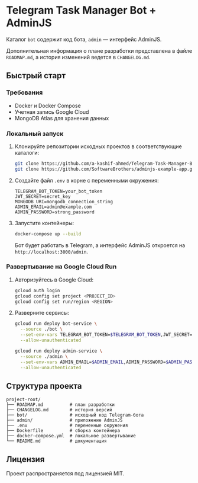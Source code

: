 # Telegram Task Manager Bot + AdminJS

Каталог `bot` содержит код бота, `admin` — интерфейс AdminJS.

Дополнительная информация о плане разработки представлена в файле `ROADMAP.md`, а история изменений ведется в `CHANGELOG.md`.

## Быстрый старт

### Требования
- Docker и Docker Compose
- Учетная запись Google Cloud
- MongoDB Atlas для хранения данных

### Локальный запуск
1. Клонируйте репозитории исходных проектов в соответствующие каталоги:
   ```bash
   git clone https://github.com/a-kashif-ahmed/Telegram-Task-Manager-Bot.git bot
   git clone https://github.com/SoftwareBrothers/adminjs-example-app.git admin
   ```
2. Создайте файл `.env` в корне с переменными окружения:
   ```env
   TELEGRAM_BOT_TOKEN=your_bot_token
   JWT_SECRET=secret_key
   MONGODB_URI=mongodb_connection_string
   ADMIN_EMAIL=admin@example.com
   ADMIN_PASSWORD=strong_password
   ```
3. Запустите контейнеры:
   ```bash
   docker-compose up --build
   ```
   Бот будет работать в Telegram, а интерфейс AdminJS откроется на `http://localhost:3000/admin`.

### Развертывание на Google Cloud Run
1. Авторизуйтесь в Google Cloud:
   ```bash
   gcloud auth login
   gcloud config set project <PROJECT_ID>
   gcloud config set run/region <REGION>
   ```
2. Разверните сервисы:
   ```bash
   gcloud run deploy bot-service \
     --source ./bot \
     --set-env-vars TELEGRAM_BOT_TOKEN=$TELEGRAM_BOT_TOKEN,JWT_SECRET=$JWT_SECRET,MONGODB_URI=$MONGODB_URI \
     --allow-unauthenticated

   gcloud run deploy admin-service \
     --source ./admin \
     --set-env-vars ADMIN_EMAIL=$ADMIN_EMAIL,ADMIN_PASSWORD=$ADMIN_PASSWORD,MONGODB_URI=$MONGODB_URI \
     --allow-unauthenticated
   ```

## Структура проекта
```
project-root/
├── ROADMAP.md          # план разработки
├── CHANGELOG.md        # история версий
├── bot/                # исходный код Telegram-бота
├── admin/              # приложение AdminJS
├── .env                # переменные окружения
├── Dockerfile          # сборка контейнера
├── docker-compose.yml  # локальное развертывание
└── README.md           # документация
```

## Лицензия
Проект распространяется под лицензией MIT.
